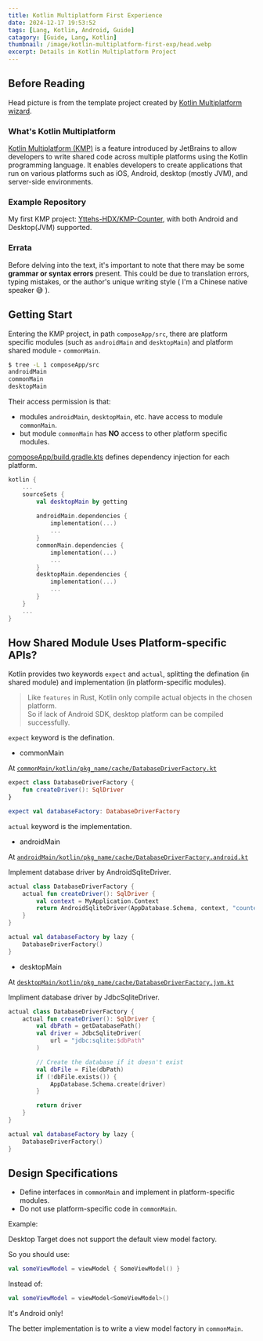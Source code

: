 ```yaml
---
title: Kotlin Multiplatform First Experience
date: 2024-12-17 19:53:52
tags: [Lang, Kotlin, Android, Guide]
catagory: [Guide, Lang, Kotlin]
thumbnail: /image/kotlin-multiplatform-first-exp/head.webp
excerpt: Details in Kotlin Multiplatform Project
---
```


## Before Reading

Head picture is from the template project created by [Kotlin Multiplatform wizard](https://kmp.jetbrains.com).

### What's Kotlin Multiplatform

[Kotlin Multiplatform (KMP)](https://kotlinlang.org/docs/multiplatform-intro.html#learn-key-concepts) is a feature introduced by JetBrains to allow developers to write shared code across multiple platforms using the Kotlin programming language. It enables developers to create applications that run on various platforms such as iOS, Android, desktop (mostly JVM), and server-side environments.

### Example Repository

My first KMP project: [Yttehs-HDX/KMP-Counter](https://github.com/Yttehs-HDX/KMP-Counter), with both Android and Desktop(JVM) supported.

### Errata

Before delving into the text, it's important to note that there may be some **grammar or syntax errors**  present. This could be due to translation errors, typing mistakes, or the author's unique writing style ( I'm a Chinese native speaker 😅 ).

## Getting Start

Entering the KMP project, in path `composeApp/src`, there are platform specific modules (such as `androidMain` and `desktopMain`) and platform shared module - `commonMain`.

```bash
$ tree -L 1 composeApp/src
androidMain
commonMain
desktopMain
```

Their access permission is that:

- modules `androidMain`, `desktopMain`, etc. have access to module `commonMain`.
- but module `commonMain` has **NO** access to other platform specific modules.

[composeApp/build.gradle.kts](https://github.com/Yttehs-HDX/KMP-Counter/blob/main/composeApp/build.gradle.kts#L31) defines dependency injection for each platform.

```kotlin
kotlin {
    ...
    sourceSets {
        val desktopMain by getting
        
        androidMain.dependencies {
            implementation(...)
            ...
        }
        commonMain.dependencies {
            implementation(...)
            ...
        }
        desktopMain.dependencies {
            implementation(...)
            ...
        }
    }
    ...
}
```

## How Shared Module Uses Platform-specific APIs?

Kotlin provides two keywords `expect` and `actual`, splitting the defination (in shared module) and implementation (in platform-specific modules).

> Like `features` in Rust, Kotlin only compile actual objects in the chosen platform.  
> So if lack of Android SDK, desktop platform can be compiled successfully.

`expect` keyword is the defination.

- commonMain

At [`commonMain/kotlin/pkg_name/cache/DatabaseDriverFactory.kt`](https://github.com/Yttehs-HDX/KMP-Counter/blob/main/composeApp/src/commonMain/kotlin/org/shettyyttehs/counter/cache/DatabaseDriverFactory.kt)

```kotlin
expect class DatabaseDriverFactory {
    fun createDriver(): SqlDriver
}

expect val databaseFactory: DatabaseDriverFactory
```

`actual` keyword is the implementation.

- androidMain

At [`androidMain/kotlin/pkg_name/cache/DatabaseDriverFactory.android.kt`](https://github.com/Yttehs-HDX/KMP-Counter/blob/main/composeApp/src/androidMain/kotlin/org/shettyyttehs/counter/cache/DatabaseDriverFactory.android.kt)

Implement database driver by AndroidSqliteDriver.

```kotlin
actual class DatabaseDriverFactory {
    actual fun createDriver(): SqlDriver {
        val context = MyApplication.Context
        return AndroidSqliteDriver(AppDatabase.Schema, context, "counter.db")
    }
}

actual val databaseFactory by lazy {
    DatabaseDriverFactory()
}
```

- desktopMain

At [`desktopMain/kotlin/pkg_name/cache/DatabaseDriverFactory.jvm.kt`](https://github.com/Yttehs-HDX/KMP-Counter/blob/main/composeApp/src/desktopMain/kotlin/org/shettyyttehs/counter/cache/DatabaseDriverFactory.jvm.kt)

Impliment database driver by JdbcSqliteDriver.

```kotlin
actual class DatabaseDriverFactory {
    actual fun createDriver(): SqlDriver {
        val dbPath = getDatabasePath()
        val driver = JdbcSqliteDriver(
            url = "jdbc:sqlite:$dbPath"
        )

        // Create the database if it doesn't exist
        val dbFile = File(dbPath)
        if (!dbFile.exists()) {
            AppDatabase.Schema.create(driver)
        }

        return driver
    }
}

actual val databaseFactory by lazy {
    DatabaseDriverFactory()
}
```

## Design Specifications

- Define interfaces in `commonMain` and implement in platform-specific modules.
- Do not use platform-specific code in `commonMain`.

Example:

Desktop Target does not support the default view model factory.

So you should use:

```kotlin
val someViewModel = viewModel { SomeViewModel() }
```

Instead of:

```kotlin
val someViewModel = viewModel<SomeViewModel>()
```

It's Android only!

The better implementation is to write a view model factory in `commonMain`.
